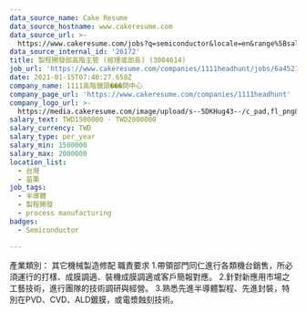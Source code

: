 ```yaml
---
data_source_name: Cake Resume
data_source_hostname: www.cakeresume.com
data_source_url: >-
  https://www.cakeresume.com/jobs?q=semiconductor&locale=en&range%5Bsalary_range%5D%5Bmin%5D=1000000
data_source_internal_id: '26172'
title: 製程開發部高階主管 (經理或部長) (3004614)
job_url: 'https://www.cakeresume.com/companies/1111headhunt/jobs/6a4527'
date: 2021-01-15T07:40:27.658Z
company_name: 1111高階獵頭���問中心
company_page_url: 'https://www.cakeresume.com/companies/1111headhunt'
company_logo_url: >-
  https://media.cakeresume.com/image/upload/s--5DKHug43--/c_pad,fl_png8,h_200,w_200/v1531993906/jlp8g9p7p6bf58jc0zju.png
salary_text: TWD1500000 - TWD2000000
salary_currency: TWD
salary_type: per_year
salary_min: 1500000
salary_max: 2000000
location_list:
  - 台灣
  - 苗栗
job_tags:
  - 半導體
  - 製程開發
  - process manufacturing
badges:
  - Semiconductor

---
```


產業類別： 其它機械製造修配 職責要求 1.帶領部門同仁進行各類機台銷售，所必須運行的打樣、成膜調適、裝機成膜調適或客戶簡報對應。 2.針對新應用市場之工藝技術，進行團隊的技術調研與經營。 3.熟悉先進半導體製程、先進封裝，特別在PVD、CVD、ALD鍍膜，或電漿蝕刻技術。